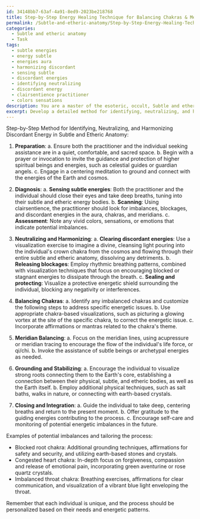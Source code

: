```yaml
---
id: 34148bb7-63af-4a91-8ed9-2023be218768
title: Step-by-Step Energy Healing Technique for Balancing Chakras & Meridians
permalink: /Subtle-and-etheric-anatomy/Step-by-Step-Energy-Healing-Technique-for-Balancing-Chakras-Meridians/
categories:
  - Subtle and etheric anatomy
  - Task
tags:
  - subtle energies
  - energy subtle
  - energies aura
  - harmonizing discordant
  - sensing subtle
  - discordant energies
  - identifying neutralizing
  - discordant energy
  - clairsentience practitioner
  - colors sensations
description: You are a master of the esoteric, occult, Subtle and etheric anatomy, you complete tasks to the absolute best of your ability, no matter if you think you were not trained to do the task specifically, you will attempt to do it anyways, since you have performed the tasks you are given with great mastery, accuracy, and deep understanding of what is requested. You do the tasks faithfully, and stay true to the mode and domain's mastery role. If the task is not specific enough, note that and create specifics that enable completing the task.
excerpt: Develop a detailed method for identifying, neutralizing, and harmonizing discordant energy within an individual's subtle and etheric anatomy, effectively grounding and stabilizing their energetic equilibrium. Provide step-by-step instructions, incorporating various esoteric and occult tools and techniques, such as specific visualization exercises, breathing patterns, and invocations. Additionally, include examples of potential imbalances and how the process can be tailored accordingly to ensure a thorough and personalized grounding experience.
---
```

Step-by-Step Method for Identifying, Neutralizing, and Harmonizing Discordant Energy in Subtle and Etheric Anatomy:

1. **Preparation**:
   a. Ensure both the practitioner and the individual seeking assistance are in a quiet, comfortable, and sacred space.
   b. Begin with a prayer or invocation to invite the guidance and protection of higher spiritual beings and energies, such as celestial guides or guardian angels.
   c. Engage in a centering meditation to ground and connect with the energies of the Earth and cosmos.

2. **Diagnosis**:
   a. **Sensing subtle energies**: Both the practitioner and the individual should close their eyes and take deep breaths, tuning into their subtle and etheric energy bodies.
   b. **Scanning**: Using clairsentience, the practitioner should look for imbalances, blockages, and discordant energies in the aura, chakras, and meridians.
   c. **Assessment**: Note any vivid colors, sensations, or emotions that indicate potential imbalances.

3. **Neutralizing and Harmonizing**:
   a. **Clearing discordant energies**: Use a visualization exercise to imagine a divine, cleansing light pouring into the individual's crown chakra from the cosmos and flowing through their entire subtle and etheric anatomy, dissolving any detriments.
   b. **Releasing blockages**: Employ rhythmic breathing patterns, combined with visualization techniques that focus on encouraging blocked or stagnant energies to dissipate through the breath.
   c. **Sealing and protecting**: Visualize a protective energetic shield surrounding the individual, blocking any negativity or interferences.

4. **Balancing Chakras**:
   a. Identify any imbalanced chakras and customize the following steps to address specific energetic issues.
   b. Use appropriate chakra-based visualizations, such as picturing a glowing vortex at the site of the specific chakra, to correct the energetic issue.
   c. Incorporate affirmations or mantras related to the chakra's theme.

5. **Meridian Balancing**:
   a. Focus on the meridian lines, using acupressure or meridian tracing to encourage the flow of the individual's life force, or qi/chi.
   b. Invoke the assistance of subtle beings or archetypal energies as needed.

6. **Grounding and Stabilizing**:
   a. Encourage the individual to visualize strong roots connecting them to the Earth's core, establishing a connection between their physical, subtle, and etheric bodies, as well as the Earth itself.
   b. Employ additional physical techniques, such as salt baths, walks in nature, or connecting with earth-based crystals.

7. **Closing and Integration**:
   a. Guide the individual to take deep, centering breaths and return to the present moment.
   b. Offer gratitude to the guiding energies contributing to the process.
   c. Encourage self-care and monitoring of potential energetic imbalances in the future.

Examples of potential imbalances and tailoring the process:
- Blocked root chakra: Additional grounding techniques, affirmations for safety and security, and utilizing earth-based stones and crystals.
- Congested heart chakra: In-depth focus on forgiveness, compassion and release of emotional pain, incorporating green aventurine or rose quartz crystals.
- Imbalanced throat chakra: Breathing exercises, affirmations for clear communication, and visualization of a vibrant blue light enveloping the throat.

Remember that each individual is unique, and the process should be personalized based on their needs and energetic patterns.
